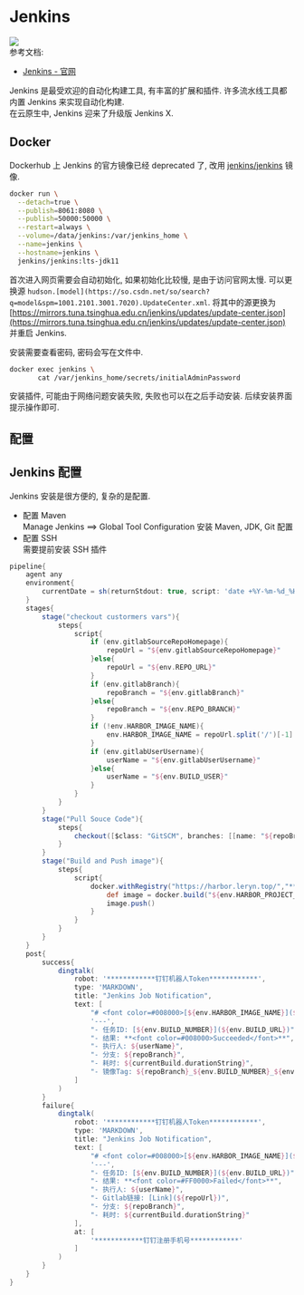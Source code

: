 <a name="ETtiD"></a>
# Jenkins
![](https://www.jenkins.io/images/logos/needs-you/Jenkins_Needs_You-transparent.png#crop=0&crop=0&crop=1&crop=1&height=440&id=eFluQ&originHeight=1226&originWidth=866&originalType=binary&ratio=1&rotation=0&showTitle=false&status=done&style=none&title=&width=311)<br />参考文档:

- [Jenkins - 官网](https://www.jenkins.io/)

Jenkins 是最受欢迎的自动化构建工具, 有丰富的扩展和插件. 许多流水线工具都内置 Jenkins 来实现自动化构建.<br />在云原生中, Jenkins 迎来了升级版 Jenkins X.

<a name="lCMVr"></a>
## Docker

Dockerhub 上 Jenkins 的官方镜像已经 deprecated 了, 改用 [jenkins/jenkins](https://hub.docker.com/r/jenkins/jenkins) 镜像.

```bash
docker run \
  --detach=true \
  --publish=8061:8080 \
  --publish=50000:50000 \
  --restart=always \
  --volume=/data/jenkins:/var/jenkins_home \
  --name=jenkins \
  --hostname=jenkins \
  jenkins/jenkins:lts-jdk11
```

首次进入网页需要会自动初始化, 如果初始化比较慢, 是由于访问官网太慢. 可以更换源 `hudson.[model](https://so.csdn.net/so/search?q=model&spm=1001.2101.3001.7020).UpdateCenter.xml`. 将其中的源更换为 [https://mirrors.tuna.tsinghua.edu.cn/jenkins/updates/update-center.json](https://mirrors.tuna.tsinghua.edu.cn/jenkins/updates/update-center.json) 并重启 Jenkins.

安装需要查看密码, 密码会写在文件中.

```bash
docker exec jenkins \
       cat /var/jenkins_home/secrets/initialAdminPassword
```

安装插件, 可能由于网络问题安装失败, 失败也可以在之后手动安装. 后续安装界面提示操作即可.

<a name="XdGHy"></a>
## 配置




<a name="cezoN"></a>
## Jenkins 配置

Jenkins 安装是很方便的, 复杂的是配置.

- 配置 Maven<br />Manage Jenkins ==> Global Tool Configuration 安装 Maven, JDK, Git 配置
- 配置 SSH<br />需要提前安装 SSH 插件


```groovy
pipeline{
    agent any
    environment{
        currentDate = sh(returnStdout: true, script: 'date +%Y-%m-%d_%H-%M-%S').trim()
    }
    stages{
        stage("checkout custormers vars"){
            steps{
                script{
                    if (env.gitlabSourceRepoHomepage){
                        repoUrl = "${env.gitlabSourceRepoHomepage}"
                    }else{
                        repoUrl = "${env.REPO_URL}"
                    }
                    if (env.gitlabBranch){
                        repoBranch = "${env.gitlabBranch}"
                    }else{
                        repoBranch = "${env.REPO_BRANCH}"
                    }
                    if (!env.HARBOR_IMAGE_NAME){
                        env.HARBOR_IMAGE_NAME = repoUrl.split('/')[-1]
                    }
                    if (env.gitlabUserUsername){
                        userName = "${env.gitlabUserUsername}"
                    }else{
                        userName = "${env.BUILD_USER}"
                    }
                }
            }
        }
        stage("Pull Souce Code"){
            steps{
                checkout([$class: "GitSCM", branches: [[name: "${repoBranch}"]], extensions: [], userRemoteConfigs: [[credentialsId: "************GitLab ClientSercet************", url: "${repoUrl}.git"]]])
            }
        }
        stage("Build and Push image"){
            steps{
                script{
                    docker.withRegistry("https://harbor.leryn.top/","************HarborToken************"){
                        def image = docker.build("${env.HARBOR_PROJECT_NAME}/${env.HARBOR_IMAGE_NAME}:${repoBranch}_${env.BUILD_NUMBER}_${env.currentDate}","-f ${env.DOCKERFILE_PATH} .")
                        image.push()
                    }
                }
            }
        }
    }
    post{
        success{
            dingtalk(
                robot: '************钉钉机器人Token************',
                type: 'MARKDOWN',
                title: "Jenkins Job Notification",
                text: [
                    "# <font color=#008000>[${env.HARBOR_IMAGE_NAME}](${repoUrl})</font>",
                    '---',
                    "- 任务ID: [${env.BUILD_NUMBER}](${env.BUILD_URL})",
                    "- 结果: **<font color=#008000>Succeeded</font>**",
                    "- 执行人: ${userName}",
                    "- 分支: ${repoBranch}",
                    "- 耗时: ${currentBuild.durationString}",
                    "- 镜像Tag: ${repoBranch}_${env.BUILD_NUMBER}_${env.currentDate}"
                ]
            )
        }
        failure{
            dingtalk(
                robot: '************钉钉机器人Token************',
                type: 'MARKDOWN',
                title: "Jenkins Job Notification",
                text: [
                    "# <font color=#008000>[${env.HARBOR_IMAGE_NAME}](${repoUrl})</font>",
                    '---',
                    "- 任务ID: [${env.BUILD_NUMBER}](${env.BUILD_URL})",
                    "- 结果: **<font color=#FF0000>Failed</font>**",
                    "- 执行人: ${userName}",
                    "- Gitlab链接: [Link](${repoUrl})",
                    "- 分支: ${repoBranch}",
                    "- 耗时: ${currentBuild.durationString}"
                ],
                at: [
                    '************钉钉注册手机号************'
                ]
            )
        }
    }
}
```

